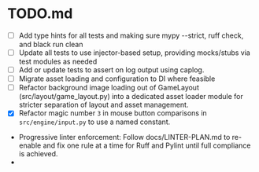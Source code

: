 # TODO.md

- [ ] Add type hints for all tests and making sure mypy --strict, ruff check, and black run clean
- [ ] Update all tests to use injector-based setup, providing mocks/stubs via test modules as needed
- [ ] Add or update tests to assert on log output using caplog.
- [ ] Migrate asset loading and configuration to DI where feasible
- [ ] Refactor background image loading out of GameLayout (src/layout/game_layout.py) into a dedicated asset loader module for stricter separation of layout and asset management.
- [x] Refactor magic number `3` in mouse button comparisons in `src/engine/input.py` to use a named constant.
- Progressive linter enforcement: Follow docs/LINTER-PLAN.md to re-enable and fix one rule at a time for Ruff and Pylint until full compliance is achieved.
-